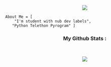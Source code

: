 
<p align="center">
  <img src="https://media.giphy.com/media/RbDKaczqWovIugyJmW/giphy.gif">
</p>


```
About Me = [
    "I'm student with nub dev labels",
   "Python Telethon Pyrogram" ]
```


<h3 align="center"><b>My Github Stats :</b></h3><br>
<p align="center"><a href="https://github.com/BrayDanXD"><img src="https://github-readme-stats.vercel.app/api?username=BrayDanXD&show_icons=true&theme=radical"></a></p>
<p align="center"><a href="https://github.com/BrayDanXD"><img src="ht







